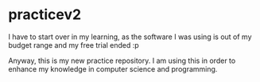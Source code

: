 # practicev2
I have to start over in my learning, as the software I was using is out of my budget range and my free trial ended :p

Anyway, this is my new practice repository. I am using this in order to enhance my knowledge in computer science and programming.